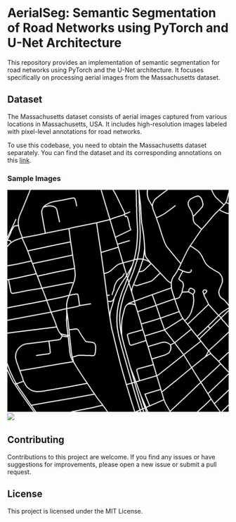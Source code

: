 # AerialSeg: Semantic Segmentation of Road Networks using PyTorch and U-Net Architecture
This repository provides an implementation of semantic segmentation for road networks using PyTorch and the U-Net architecture. It focuses specifically on processing aerial images from the Massachusetts dataset.

## Dataset

The Massachusetts dataset consists of aerial images captured from various locations in Massachusetts, USA. It includes high-resolution images labeled with pixel-level annotations for road networks.

To use this codebase, you need to obtain the Massachusetts dataset separately. You can find the dataset and its corresponding annotations on this [link](https://www.cs.toronto.edu/~vmnih/data/). 

### Sample Images

![](https://github.com/MuhammedM294/AerialSeg/blob/c15bf5d6d8ee157a2ff4780643567658135187ef/data/data_samples/10828750_15.tif) ![](https://github.com/MuhammedM294/AerialSeg/blob/c15bf5d6d8ee157a2ff4780643567658135187ef/data/data_samples/10828750_15.tiff)

## Contributing

Contributions to this project are welcome. If you find any issues or have suggestions for improvements, please open a new issue or submit a pull request.


## License

This project is licensed under the MIT License.
